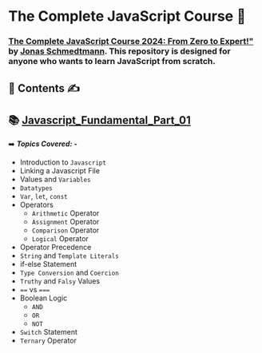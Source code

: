 # **The Complete JavaScript Course  🚀**

###  [The Complete JavaScript Course 2024: From Zero to Expert!"](https://www.udemy.com/course/the-complete-javascript-course/) by [Jonas Schmedtmann](https://x.com/jonasschmedtman). This repository is designed for anyone who wants to learn JavaScript from scratch.

 ##  📂 **Contents** ✍️

## 📚 [Javascript_Fundamental_Part_01](./)

 ➡️  ***Topics Covered: -***
 - Introduction to `Javascript`
 - Linking a Javascript File
 - Values and `Variables`
 - `Datatypes`
 - `Var`, `let`, `const`
 - Operators
   - `Arithmetic` Operator
   - `Assignment` Operator
   - `Comparison` Operator
   - `Logical` Operator
 - Operator Precedence
 - `String` and `Template Literals`
 - if-else Statement
 - `Type Conversion` and `Coercion`
 - `Truthy` and `Falsy` Values
 - `==` vs `===`
 - Boolean Logic
   - `AND`
   - `OR`
   - `NOT`
- `Switch` Statement
- `Ternary` Operator
     

